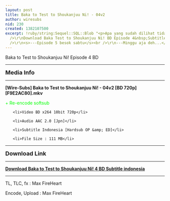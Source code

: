 ```yaml
---
layout: post
title: Baka to Test to Shoukanjuu Ni! - 04v2
author: wiresubs
nid: 230
created: 1382107500
excerpt: !ruby/string:Sequel::SQL::Blob "<p>Apa yang sudah dilihat tidak bisa dibatalkan!<br
  />\r\nDownload Baka Test to Shoukanjuu Ni! BD Episode 4&nbsp;Subtitle Indonesia<br
  />\r\n<s>---Episode 5 besok sabtu</s><br />\r\n---Minggu aja deh...</p>\r\n"
---
```

<p class="rtecenter">Baka to Test to Shoukanjuu Ni! Episode 4&nbsp;BD</p>

<hr />
<p><strong><span style="font-size:18px">Media Info</span></strong></p>

<hr />
<p><strong>[Wire-Subs] Baka to Test to Shoukanjuu Ni! - 04v2 [BD 720p][F9E2AC80].mkv</strong><br />
<span style="color:#00FF00">+ Re-encode softsub</span></p>

<ul>
	<li>Video BD x264 10bit 720p</li>
	<li>Audio AAC 2.0 [Jpn]</li>
	<li>Subtitle Indonesia [Hardsub OP &amp; ED]</li>
	<li>File Size : 111 MB</li>
</ul>

<hr />
<p><span style="font-size:18px"><strong>Download Link</strong></span></p>

<hr />
<p><strong><a href="http://d.wire-subs.com/1au8r8l" target="_blank">Download Baka to Test to Shoukanjuu Ni! 4&nbsp;BD Subtitle indonesia</a></strong></p>

<hr />
<p>TL, TLC, fx&nbsp;: Max FireHeart<br />
Encode, Upload : Max FireHeart</p>
